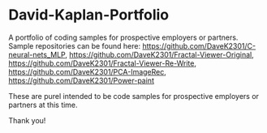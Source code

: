 # David-Kaplan-Portfolio
A portfolio of coding samples for prospective employers or partners.
Sample repositories can be found here:
https://github.com/DaveK2301/C-neural-nets_MLP, https://github.com/DaveK2301/Fractal-Viewer-Original, https://github.com/DaveK2301/Fractal-Viewer-Re-Write, https://github.com/DaveK2301/PCA-ImageRec, https://github.com/DaveK2301/Power-paint

These are  purel intended to be code samples for prospective employers or partners at this time.

Thank you!
